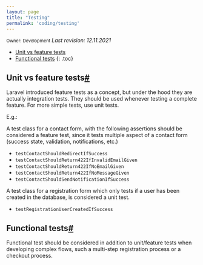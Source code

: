 ```yaml
---
layout: page
title: "Testing"
permalink: 'coding/testing'
---
```

<small class="owner">Owner: Development</small> _Last revision: 12.11.2021_ 

- [Unit vs feature tests](#unit-vs-feature)
- [Functional tests](#functional-tests)
{: .toc}

## Unit vs feature tests[#](#unit-vs-feature)
Laravel introduced feature tests as a concept, but under the hood they are actually integration tests. They should be used whenever testing a complete feature. For more simple tests, use unit tests.

E.g.:

A test class for a contact form, with the following assertions should be considered a feature test, since it tests multiple aspect of a contact form (success state, validation, notifications, etc.)

- ```testContactShouldRedirectIfSuccess``` 
- ```testContactShouldReturn422IfInvalidEmailGiven``` 
- ```testContactShouldReturn422IfNoEmailGiven``` 
- ```testContactShouldReturn422IfNoMessageGiven``` 
- ```testContactShouldSendNotificationIfSuccess```

A test class for a registration form which only tests if a user has been created in the database, is considered a unit test.

- ```testRegistrationUserCreatedIfSuccess```

## Functional tests[#](#functional-tests)
Functional test should be considered in addition to unit/feature tests when developing complex flows, such a multi-step registration process or a checkout process. 
